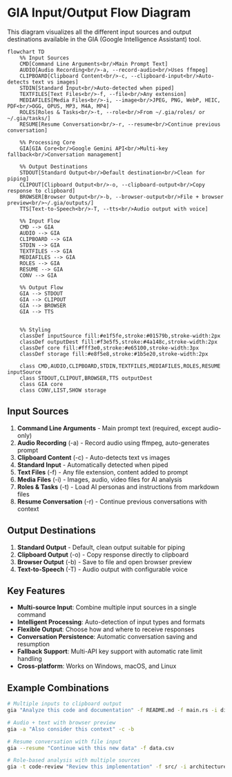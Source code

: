 # GIA Input/Output Flow Diagram

This diagram visualizes all the different input sources and output destinations available in the GIA (Google Intelligence Assistant) tool.

```mermaid
flowchart TD
    %% Input Sources
    CMD[Command Line Arguments<br/>Main Prompt Text]
    AUDIO[Audio Recording<br/>-a, --record-audio<br/>Uses ffmpeg]
    CLIPBOARD[Clipboard Content<br/>-c, --clipboard-input<br/>Auto-detects text vs images]
    STDIN[Standard Input<br/>Auto-detected when piped]
    TEXTFILES[Text Files<br/>-f, --file<br/>Any extension]
    MEDIAFILES[Media Files<br/>-i, --image<br/>JPEG, PNG, WebP, HEIC, PDF<br/>OGG, OPUS, MP3, M4A, MP4]
    ROLES[Roles & Tasks<br/>-t, --role<br/>From ~/.gia/roles/ or ~/.gia/tasks/]
    RESUME[Resume Conversation<br/>-r, --resume<br/>Continue previous conversation]

    %% Processing Core
    GIA[GIA Core<br/>Google Gemini API<br/>Multi-key fallback<br/>Conversation management]

    %% Output Destinations
    STDOUT[Standard Output<br/>Default destination<br/>Clean for piping]
    CLIPOUT[Clipboard Output<br/>-o, --clipboard-output<br/>Copy response to clipboard]
    BROWSER[Browser Output<br/>-b, --browser-output<br/>File + browser preview<br/>~/.gia/outputs/]
    TTS[Text-to-Speech<br/>-T, --tts<br/>Audio output with voice]

    %% Input Flow
    CMD --> GIA
    AUDIO --> GIA
    CLIPBOARD --> GIA
    STDIN --> GIA
    TEXTFILES --> GIA
    MEDIAFILES --> GIA
    ROLES --> GIA
    RESUME --> GIA
    CONV --> GIA

    %% Output Flow
    GIA --> STDOUT
    GIA --> CLIPOUT
    GIA --> BROWSER
    GIA --> TTS


    %% Styling
    classDef inputSource fill:#e1f5fe,stroke:#01579b,stroke-width:2px
    classDef outputDest fill:#f3e5f5,stroke:#4a148c,stroke-width:2px
    classDef core fill:#fff3e0,stroke:#e65100,stroke-width:3px
    classDef storage fill:#e8f5e8,stroke:#1b5e20,stroke-width:2px

    class CMD,AUDIO,CLIPBOARD,STDIN,TEXTFILES,MEDIAFILES,ROLES,RESUME inputSource
    class STDOUT,CLIPOUT,BROWSER,TTS outputDest
    class GIA core
    class CONV,LIST,SHOW storage
```

## Input Sources

1. **Command Line Arguments** - Main prompt text (required, except audio-only)
2. **Audio Recording** (-a) - Record audio using ffmpeg, auto-generates prompt
3. **Clipboard Content** (-c) - Auto-detects text vs images
4. **Standard Input** - Automatically detected when piped
5. **Text Files** (-f) - Any file extension, content added to prompt
6. **Media Files** (-i) - Images, audio, video files for AI analysis
7. **Roles & Tasks** (-t) - Load AI personas and instructions from markdown files
8. **Resume Conversation** (-r) - Continue previous conversations with context

## Output Destinations

1. **Standard Output** - Default, clean output suitable for piping
2. **Clipboard Output** (-o) - Copy response directly to clipboard
3. **Browser Output** (-b) - Save to file and open browser preview
4. **Text-to-Speech** (-T) - Audio output with configurable voice

## Key Features

- **Multi-source Input**: Combine multiple input sources in a single command
- **Intelligent Processing**: Auto-detection of input types and formats
- **Flexible Output**: Choose how and where to receive responses
- **Conversation Persistence**: Automatic conversation saving and resumption
- **Fallback Support**: Multi-API key support with automatic rate limit handling
- **Cross-platform**: Works on Windows, macOS, and Linux

## Example Combinations

```bash
# Multiple inputs to clipboard output
gia "Analyze this code and documentation" -f README.md -f main.rs -i diagram.png -o

# Audio + text with browser preview
gia -a "Also consider this context" -c -b

# Resume conversation with file input
gia --resume "Continue with this new data" -f data.csv

# Role-based analysis with multiple sources
gia -t code-review "Review this implementation" -f src/ -i architecture.png
```
